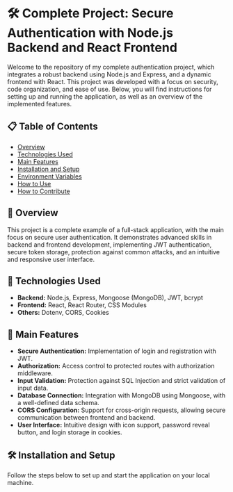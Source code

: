 # 🛠️ Complete Project: Secure Authentication with Node.js Backend and React Frontend

Welcome to the repository of my complete authentication project, which integrates a robust backend using Node.js and Express, and a dynamic frontend with React. This project was developed with a focus on security, code organization, and ease of use. Below, you will find instructions for setting up and running the application, as well as an overview of the implemented features.

## 📋 Table of Contents

- [Overview](#overview)
- [Technologies Used](#technologies-used)
- [Main Features](#main-features)
- [Installation and Setup](#installation-and-setup)
- [Environment Variables](#environment-variables)
- [How to Use](#how-to-use)
- [How to Contribute](#how-to-contribute)

## 🌟 Overview

This project is a complete example of a full-stack application, with the main focus on secure user authentication. It demonstrates advanced skills in backend and frontend development, implementing JWT authentication, secure token storage, protection against common attacks, and an intuitive and responsive user interface.

## 🚀 Technologies Used

- **Backend:** Node.js, Express, Mongoose (MongoDB), JWT, bcrypt
- **Frontend:** React, React Router, CSS Modules
- **Others:** Dotenv, CORS, Cookies

## 🔑 Main Features

- **Secure Authentication:** Implementation of login and registration with JWT.
- **Authorization:** Access control to protected routes with authorization middleware.
- **Input Validation:** Protection against SQL Injection and strict validation of input data.
- **Database Connection:** Integration with MongoDB using Mongoose, with a well-defined data schema.
- **CORS Configuration:** Support for cross-origin requests, allowing secure communication between frontend and backend.
- **User Interface:** Intuitive design with icon support, password reveal button, and login storage in cookies.

## 🛠️ Installation and Setup

Follow the steps below to set up and start the application on your local machine.


